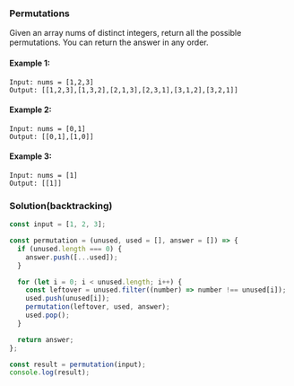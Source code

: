 ### Permutations

Given an array nums of distinct integers, return all the possible permutations. You can return the answer in any order.

#### Example 1:
```
Input: nums = [1,2,3]
Output: [[1,2,3],[1,3,2],[2,1,3],[2,3,1],[3,1,2],[3,2,1]]
```

#### Example 2:
```
Input: nums = [0,1]
Output: [[0,1],[1,0]]
```

#### Example 3:
```
Input: nums = [1]
Output: [[1]]
```


### Solution(backtracking)
```js
const input = [1, 2, 3];

const permutation = (unused, used = [], answer = []) => {
  if (unused.length === 0) {
    answer.push([...used]);
  }

  for (let i = 0; i < unused.length; i++) {
    const leftover = unused.filter((number) => number !== unused[i]);
    used.push(unused[i]);
    permutation(leftover, used, answer);
    used.pop();
  }

  return answer;
};

const result = permutation(input);
console.log(result);

```
